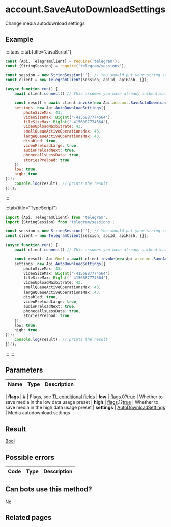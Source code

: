 # account.SaveAutoDownloadSettings

Change media autodownload settings



## Example

::::tabs
:::tab{title="JavaScript"}
```js
const {Api, TelegramClient} = require('telegram');
const {StringSession} = require('telegram/sessions');

const session = new StringSession(''); // You should put your string session here
const client = new TelegramClient(session, apiId, apiHash, {});

(async function run() {
    await client.connect() // This assumes you have already authenticated with .start()

    const result = await client.invoke(new Api.account.SaveAutoDownloadSettings({
    settings: new Api.AutoDownloadSettings({
        photoSizeMax: 43,
        videoSizeMax: BigInt('-4156887774564'),
        fileSizeMax: BigInt('-4156887774564'),
        videoUploadMaxbitrate: 43,
        smallQueueActiveOperationsMax: 43,
        largeQueueActiveOperationsMax: 43,
        disabled: true,
        videoPreloadLarge: true,
        audioPreloadNext: true,
        phonecallsLessData: true,
        storiesPreload: true
    }),
    low: true,
    high: true
}));
    console.log(result); // prints the result
})();
```
:::

:::tab{title="TypeScript"}
```ts
import {Api, TelegramClient} from 'telegram';
import {StringSession} from 'telegram/sessions';

const session = new StringSession(''); // You should put your string session here
const client = new TelegramClient(session, apiId, apiHash, {});

(async function run() {
    await client.connect() // This assumes you have already authenticated with .start()

    const result: Api.Bool = await client.invoke(new Api.account.SaveAutoDownloadSettings({
    settings: new Api.AutoDownloadSettings({
        photoSizeMax: 43,
        videoSizeMax: BigInt('-4156887774564'),
        fileSizeMax: BigInt('-4156887774564'),
        videoUploadMaxbitrate: 43,
        smallQueueActiveOperationsMax: 43,
        largeQueueActiveOperationsMax: 43,
        disabled: true,
        videoPreloadLarge: true,
        audioPreloadNext: true,
        phonecallsLessData: true,
        storiesPreload: true
    }),
    low: true,
    high: true
}));
    console.log(result); // prints the result
})();
```
:::
::::



## Parameters

| Name | Type | Description |
| :--: | ---- | ----------- |

| **flags** | [#](https://core.telegram.org/type/%23) | Flags, see [TL conditional fields](https://core.telegram.org/mtproto/TL-combinators#conditional-fields) 
| **low** | [flags](https://core.telegram.org/mtproto/TL-combinators#conditional-fields).0?[true](https://core.telegram.org/constructor/true) | Whether to save media in the low data usage preset 
| **high** | [flags](https://core.telegram.org/mtproto/TL-combinators#conditional-fields).1?[true](https://core.telegram.org/constructor/true) | Whether to save media in the high data usage preset 
| **settings** | [AutoDownloadSettings](https://core.telegram.org/type/AutoDownloadSettings) | Media autodownload settings 


## Result

[Bool](https://core.telegram.org/type/Bool)



## Possible errors

| Code | Type | Description |
| :--: | ---- | ----------- |



## Can bots use this method?

No

## Related pages


